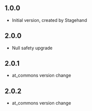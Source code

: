 ## 1.0.0
- Initial version, created by Stagehand
## 2.0.0
- Null safety upgrade
## 2.0.1
- at_commons version change
## 2.0.2
- at_commons version change
